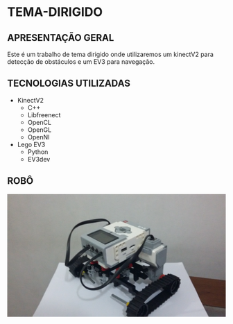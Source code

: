 # TEMA-DIRIGIDO
## APRESENTAÇÃO GERAL
Este é um trabalho de tema dirigido onde utilizaremos um kinectV2 para detecção de obstáculos e um EV3 para navegação.
## TECNOLOGIAS UTILIZADAS
- KinectV2
	- C++
	- Libfreenect
	- OpenCL
	- OpenGL
	- OpenNI
- Lego EV3
	- Python
	- EV3dev

## ROBÔ
![foto do robô utilizado](img/robo.jpg "Robô montado com EV3")
